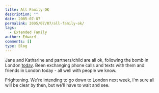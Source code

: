 ```yaml
---
title: All Family OK
description: ""
date: 2005-07-07
permalink: 2005/07/07/all-family-ok/
tags:
  - Extended Family
author: Edward
comments: []
type: Blog
---
```


Jane and Katharine and partners/child are all ok, following the bomb in
London [today][1]. Been exchanging phone calls and texts with them and
friends in London today - all well with people we know.

Frightening. We\'re intending to go down to London next week, I\'m sure
all will be clear by then, but we\'ll have to wait and see.



[1]: https://news.bbc.co.uk/1/hi/in_depth/uk/2005/london_explosions/default.stm
